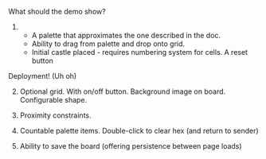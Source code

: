 What should the demo show?

1.
	* A palette that approximates the one described in the doc. 
	* Ability to drag from palette and drop onto grid.
	* Initial castle placed - requires numbering system for cells.
	A reset button

Deployment! (Uh oh)

2.
	Optional grid.  With on/off button.
	Background image on board.
	Configurable shape.

3.
	Proximity constraints.

4.
	Countable palette items.
	Double-click to clear hex (and return to sender)

5.
	Ability to save the board (offering persistence between page loads)
